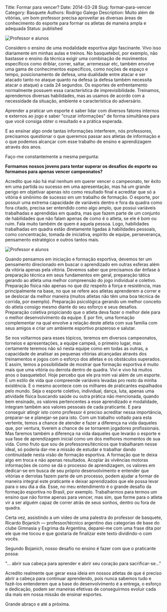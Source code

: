 Title: Formar para vencer?
Date: 2014-03-28
Slug: formar-para-vencer
Category: Basquete
Authors: Rodrigo Galego
Description: Muito além de vitórias, um bom professor precisa aproveitar as diversas áreas de conhecimento do esporte para formar os atletas de maneira ampla e adequada
Status: published

![Professor e alunos]({static}/images/4.jpg "Acervo/Além das Quadras")

Considero o ensino de uma modalidade esportiva algo fascinante. Vivo isso diariamente em minhas aulas e treinos. No basquetebol, por exemplo, não bastasse o ensino da técnica exigir uma combinação de movimentos específicos como driblar, correr, saltar, arremessar etc, também envolve uma gama de conhecimentos específicos, como noções de espaço e tempo, posicionamento de defesa, uma dualidade entre atacar e ser atacado tanto no ataque quanto na defesa (a defesa também necessita atacar o ataque) a cada 24 segundos. Os esportes de enfrentamento normalmente possuem essa característica de imprevisibilidade. Treinamos, aprendemos diversas habilidades, mas as usamos de acordo com a necessidade da situação, ambiente e característica do adversário.

Aprender a praticar um esporte é saber lidar com diversos fatores internos e externos ao jogo e saber "cruzar informações" de forma simultânea para que você consiga obter o resultado e a prática esperada.

E ao ensinar algo onde tantas informações interferem, nós professores, precisamos questionar o que queremos passar aos atletas de informação e o que podemos alcançar com esse trabalho de ensino e aprendizagem através dos anos.

Faço-me constantemente a mesma pergunta:

**Formamos nossos jovens para tentar superar os desafios do esporte ou formamos para apenas vencer campeonatos?**

Acredito que não há mal nenhum em querer vencer o campeonato, ter êxito em uma partida ou sucesso em uma apresentação, mas há um grande perigo em objetivar apenas isto como resultado final e acreditar que só a vitória é sinônimo de sucesso em um trabalho de formação. O esporte, por possuir uma extrema capacidade de variáveis dentro e fora da quadra como fora citado, precisa ser entendido como algo amplo, que possui variáveis trabalhadas e aprendidas em quadra, mas que fazem parte de um conjunto de habilidades que não falam apenas de como é o atleta, se ele é bom ou ruim. Fala muito também de quem é aquela pessoa. Logo, habilidades trabalhadas em quadra estão diretamente ligadas à habilidades pessoais, como concentração, tomada de iniciativa, espírito de equipe, perseverança, pensamento estratégico e outros tantos mais.

![Professor e alunos]({static}/images/5.jpg "Acervo/Além das Quadras")

Quando pensamos em iniciação e formação esportiva, devemos ter um pensamento direcionado em buscar o aprendizado em outras esferas além da vitória apenas pela vitória. Devemos saber que precisamos dar ênfase à preparação técnica em seus fundamentos em geral, preparação tática gerando ao atleta uma melhor compreensão do jogo individual e coletivo. Preparação física não apenas no que diz respeito à força e resistência, mas principalmente na base, no que se refere aos atletas aprenderem a correr e se deslocar da melhor maneira (muitos atletas não têm uma boa técnica de corrida, por exemplo). Preparação psicológica gerando um melhor conceito do atleta consigo mesmo diante do seu esforço e seus desafios. Preparação coletiva propiciando que o atleta deva fazer o melhor dele para o melhor desenvolvimento da equipe. E por fim, uma formação complementar na qual envolve a relação deste atleta com sua família com seus amigos e criar um ambiente esportivo prazeroso e salutar.

Se nos voltarmos para esses tópicos, teremos em diversos campeonatos, torneios e apresentações, a equipe campeã, o primeiro lugar, mas certamente teremos não só nesta equipe como em todas as outras, a capacidade de analisar as pequenas vitórias alcançadas através dos treinamentos e jogos com o esforço dos atletas e os obstáculos superados. E assim, temos a possibilidade de mostrar que formação esportiva é muito mais que uma vitória ou derrota dentro de quadra. Vivi e vivo há muitos anos o basquetebol. Hoje percebo que ele pra mim vai além de um esporte. É um estilo de vida que compreende variáveis levadas pro resto da minha existência. E o mesmo acontece com os milhares de praticantes espalhados pelo mundo. Seja o esporte coletivo, individual, dança, luta, apenas uma atividade física buscando saúde ou outra prática não mencionada, quando bem ensinado, os valores pertencentes a esse aprendizado e modalidade, integram também aos valores pessoais de cada praticante. E para conseguir atingir isto como professor é preciso acreditar nessa importância, preparar-se e planejar-se para isto. Com um trabalho voltado para esta vertente, temos a chance de atender e fazer a diferença na vida daqueles que, por ventura, tiverem a chance de se tornarem jogadores profissionais. Mas faremos também a diferença na vida daqueles que levarão o esporte e sua fase de aprendizagem inicial como um dos melhores momentos de sua vida. Como fruto que sou de professores/técnicos que trabalharam nesse ideal, só poderia dar-me a missão de estudar e trabalhar dando continuidade nesta visão de formação esportiva. A formação que te deixa algo em troca e não apenas resultados. Acoplar às vivências motoras informações de como se dá o processo de aprendizagem, os valores em dedicar-se em busca de seu próprio desenvolvimento e entender que vitórias e derrotas fazem parte de um processo, podem ajudar a formar de maneira integral este praticante e deixar aprendizados que ele possa levar para o seu dia a dia. Esse, no meu entendimento é o grande desafio da formação esportiva no Brasil, por exemplo. Trabalharmos para termos um ensino que não forme apenas para vencer, mas sim, que forme para o atleta vir a ser alguém capaz de correr atrás de seus sonhos, dentro ou fora de quadra.

Certa vez, assistindo a um vídeo de uma palestra do professor de basquete, Ricardo Bojanich — professor/técnico argentino das categorias de base do clube Gimnasia y Esgrima da Argentina, deparei-me com uma frase dita por ele que me tocou e que gostaria de finalizar este texto dividindo-o com vocês.

Segundo Bojanich, nosso desafio no ensino é fazer com que o praticante possa:

"... abrir sua cabeça para aprender e abrir seu coração para sacrificar-se..."

Acredito realmente que gerar essa ideia em nossos atletas de que é preciso abrir a cabeça para continuar aprendendo, pois nunca sabemos tudo e fazê-los entenderem que a base do desenvolvimento é a entrega, o esforço e dedicação, podem ser maneiras efetivas de conseguirmos evoluir cada dia mais em nossa missão de ensinar esportes.

Grande abraço e até a próxima.